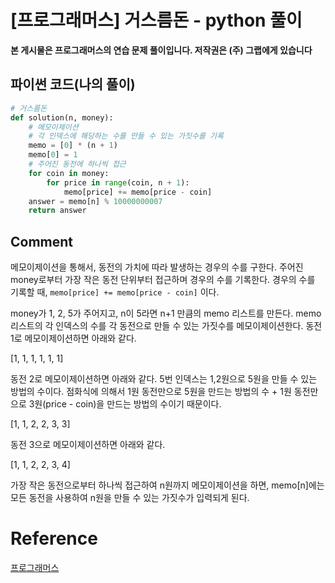 # [프로그래머스] 거스름돈 - python 풀이

**본 게시물은 프로그래머스의 연습 문제 풀이입니다. 저작권은 (주) 그랩에게 있습니다**



## 파이썬 코드(나의 풀이)

```python
# 거스름돈
def solution(n, money):
    # 메모이제이션
    # 각 인덱스에 해당하는 수를 만들 수 있는 가짓수를 기록
    memo = [0] * (n + 1)
    memo[0] = 1
    # 주어진 동전에 하나씩 접근
    for coin in money:
        for price in range(coin, n + 1):
            memo[price] += memo[price - coin]
    answer = memo[n] % 10000000007
    return answer
```



## Comment

메모이제이션을 통해서, 동전의 가치에 따라 발생하는 경우의 수를 구한다. 주어진 money로부터 가장 작은 동전 단위부터 접근하며 경우의 수를 기록한다. 경우의 수를 기록할 때,  `memo[price] += memo[price - coin]` 이다.

money가 1, 2, 5가 주어지고, n이 5라면 n+1 만큼의 memo 리스트를 만든다. memo리스트의 각 인덱스의 수를 각 동전으로 만들 수 있는 가짓수를 메모이제이션한다. 동전 1로 메모이제이션하면 아래와 같다.

[1, 1, 1, 1, 1, 1]

동전 2로 메모이제이션하면 아래와 같다. 5번 인덱스는 1,2원으로 5원을 만들 수 있는 방법의 수이다. 점화식에 의해서 1원 동전만으로 5원을 만드는 방법의 수 + 1원 동전만으로 3원(price - coin)을 만드는 방법의 수이기 때문이다.

[1, 1, 2, 2, 3, 3]

동전 3으로 메모이제이션하면 아래와 같다.

[1, 1, 2, 2, 3, 4]

가장 작은 동전으로부터 하나씩 접근하여 n원까지 메모이제이션을 하면, memo[n]에는 모든 동전을 사용하여 n원을 만들 수 있는 가짓수가 입력되게 된다.

# Reference

[프로그래머스](https://programmers.co.kr)

